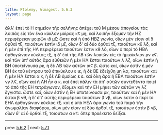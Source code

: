 ```yaml
---
title: Ptolemy, Almagest, 5.6.3
layout: page
---
```


ἀλλ' ἐπεὶ τὸ Η σημεῖον τῆς σελήνης ἀπέχει τοῦ Μ μέσου ἀπογείου τὰς λοιπὰς εἰς τὸν ἕνα κύκλον μοίρας κϚ μη, καὶ λοιπὴν ἕξομεν τὴν ΗΖ περιφέρειαν μοιρῶν ιδ μζ: ὥστε καὶ ἡ ὑπὸ ΗΒΖ γωνία, οἵων μέν εἰσιν αἱ δ ὀρθαὶ τξ, τοιούτων ἐστὶν ιδ μζ, οἵων δ' αἱ δύο ὀρθαὶ τξ, τοιούτων κθ λδ, καὶ ἡ μὲν ἐπὶ τῆς ΗΛ περιφέρεια τοιούτων ἐστὶν κθ λδ, οἵων ὁ περὶ τὸ ΗΒΛ ὀρθογώνιον κύκλος τξ, ἡ δ' ἐπὶ τῆς ΛΒ τῶν λοιπῶν εἰς τὸ ἡμικύκλιον ρν κϚ. καὶ τῶν ὑπ' αὐτὰς ἄρα εὐθειῶν ἡ μὲν ΗΛ ἔσται τοιούτων λ λζ, οἵων ἐστὶν ἡ ΒΗ ὑποτείνουσα ρκ, ἡ δὲ ΛΒ τῶν αὐτῶν ριϚ β. ὥστε καί, οἵων ἐστὶν ἡ μὲν ΒΗ ἐκ τοῦ κέντρου τοῦ ἐπικύκλου ε ιε, ἡ δὲ ΒΕ ἐδείχθη μη λα, τοιούτων καὶ ἡ μὲν ΗΛ ἔσται α κ, ἡ δὲ ΛΒ ὁμοίως ε ε. καὶ ὅλη ἄρα ἡ ΕΒΛ τοιούτων ἐστὶν νγ λϚ, οἵων καὶ ἡ ΛΗ ἦν α κ. καὶ ἐπεὶ πάλιν τὰ ἀπ' αὐτῶν συντεθέντα ποιεῖ τὸ ἀπὸ τῆς ΕΗ τετράγωνον, ἕξομεν καὶ τὴν ΕΗ μήκει τῶν αὐτῶν νγ λζ ἔγγιστα. ὥστε καί, οἵων ἐστὶν ἡ ΕΗ ὑποτείνουσα ρκ, τοιούτων καὶ ἡ μὲν ΗΛ ἔσται β νθ, ἡ δ' ἐπ' αὐτῆς περιφέρεια τοιούτων β νβ, οἵων ἐστὶν ὁ περὶ τὸ ΕΗΛ ὀρθογώνιον κύκλος τξ. καὶ ἡ ὑπὸ ΗΕΛ ἄρα γωνία τοῦ παρὰ τὴν ἀνωμαλίαν διαφόρου, οἵων μέν εἰσιν αἱ δύο ὀρθαὶ τξ, τοιούτων ἐστὶν β νβ, οἵων δ' αἱ δ ὀρθαὶ τξ, τοιούτων α κϚ: ὅπερ προέκειτο δεῖξαι. 

---

prev: [5.6.2](../5.6.2/) | next: [5.7.1](../5.7.1/)

